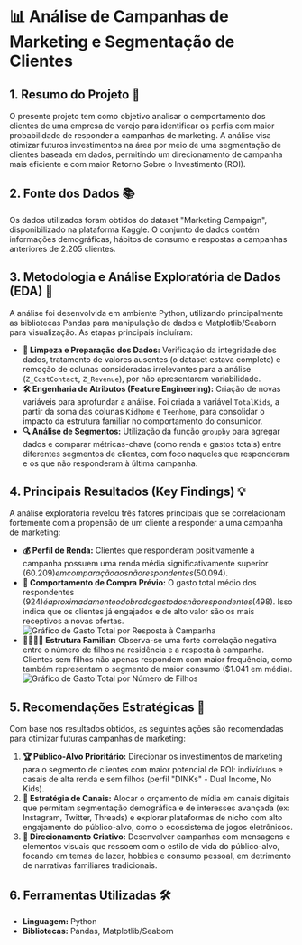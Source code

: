 # 📊 Análise de Campanhas de Marketing e Segmentação de Clientes

## 1. Resumo do Projeto 📝
O presente projeto tem como objetivo analisar o comportamento dos clientes de uma empresa de varejo para identificar os perfis com maior probabilidade de responder a campanhas de marketing. A análise visa otimizar futuros investimentos na área por meio de uma segmentação de clientes baseada em dados, permitindo um direcionamento de campanha mais eficiente e com maior Retorno Sobre o Investimento (ROI).

## 2. Fonte dos Dados 📚
Os dados utilizados foram obtidos do dataset "Marketing Campaign", disponibilizado na plataforma Kaggle. O conjunto de dados contém informações demográficas, hábitos de consumo e respostas a campanhas anteriores de 2.205 clientes.

## 3. Metodologia e Análise Exploratória de Dados (EDA) 🔬
A análise foi desenvolvida em ambiente Python, utilizando principalmente as bibliotecas Pandas para manipulação de dados e Matplotlib/Seaborn para visualização. As etapas principais incluíram:

* **🧹 Limpeza e Preparação dos Dados:** Verificação da integridade dos dados, tratamento de valores ausentes (o dataset estava completo) e remoção de colunas consideradas irrelevantes para a análise (`Z_CostContact`, `Z_Revenue`), por não apresentarem variabilidade.
* **🛠️ Engenharia de Atributos (Feature Engineering):** Criação de novas variáveis para aprofundar a análise. Foi criada a variável `TotalKids`, a partir da soma das colunas `Kidhome` e `Teenhome`, para consolidar o impacto da estrutura familiar no comportamento do consumidor.
* **🔍 Análise de Segmentos:** Utilização da função `groupby` para agregar dados e comparar métricas-chave (como renda e gastos totais) entre diferentes segmentos de clientes, com foco naqueles que responderam e os que não responderam à última campanha.

## 4. Principais Resultados (Key Findings) 💡
A análise exploratória revelou três fatores principais que se correlacionam fortemente com a propensão de um cliente a responder a uma campanha de marketing:

* **💰 Perfil de Renda:** Clientes que responderam positivamente à campanha possuem uma renda média significativamente superior ($60.209) em comparação aos não respondentes ($50.094).
* **🛒 Comportamento de Compra Prévio:** O gasto total médio dos respondentes ($924) é aproximadamente o dobro do gasto dos não respondentes ($498). Isso indica que os clientes já engajados e de alto valor são os mais receptivos a novas ofertas.
    ![Gráfico de Gasto Total por Resposta à Campanha](https://github.com/user-attachments/assets/ee02fc9a-58c5-45d3-832a-2ce4ec194ca7)
* **👨‍👩‍👧‍👦 Estrutura Familiar:** Observa-se uma forte correlação negativa entre o número de filhos na residência e a resposta à campanha. Clientes sem filhos não apenas respondem com maior frequência, como também representam o segmento de maior consumo ($1.041 em média).
    ![Gráfico de Gasto Total por Número de Filhos](https://github.com/user-attachments/assets/02464e69-6fdb-4bb0-a981-8bbfd0917196)

## 5. Recomendações Estratégicas 🎯
Com base nos resultados obtidos, as seguintes ações são recomendadas para otimizar futuras campanhas de marketing:

1.  **🏆 Público-Alvo Prioritário:** Direcionar os investimentos de marketing para o segmento de clientes com maior potencial de ROI: indivíduos e casais de alta renda e sem filhos (perfil "DINKs" - Dual Income, No Kids).
2.  **📡 Estratégia de Canais:** Alocar o orçamento de mídia em canais digitais que permitam segmentação demográfica e de interesses avançada (ex: Instagram, Twitter, Threads) e explorar plataformas de nicho com alto engajamento do público-alvo, como o ecossistema de jogos eletrônicos.
3.  **🎨 Direcionamento Criativo:** Desenvolver campanhas com mensagens e elementos visuais que ressoem com o estilo de vida do público-alvo, focando em temas de lazer, hobbies e consumo pessoal, em detrimento de narrativas familiares tradicionais.

## 6. Ferramentas Utilizadas 🛠️
* **Linguagem:** Python
* **Bibliotecas:** Pandas, Matplotlib/Seaborn
